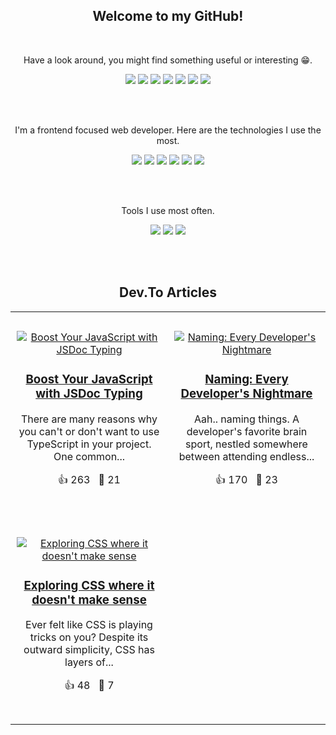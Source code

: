
<div align="center">
<h2>Welcome to my GitHub!</h2>
<br>

Have a look around, you might find something useful or interesting 😁.

<a href="https://dev.to/samuel-braun"><img src="https://img.shields.io/badge/dev.to-0A0A0A?style=for-the-badge&logo=devdotto&logoColor=white"></a>
<a href="https://www.webry.com/"><img src="https://img.shields.io/badge/Webry.com-1E1E1E?style=for-the-badge&logo=blog&logoColor=white"></a>
<a href="https://www.linkedin.com/in/samuel-braun/"><img src="https://img.shields.io/badge/LinkedIn-0077B5?style=for-the-badge&logo=linkedin&logoColor=white"></a>
<a href="https://bitbucket.org/samuel-braun/"><img src="https://img.shields.io/badge/Bitbucket-0747a6?style=for-the-badge&logo=bitbucket&logoColor=white"></a>
<a href="https://gitlab.com/braunsa/"><img src="https://img.shields.io/badge/GitLab-eb452a?style=for-the-badge&logo=gitlab&logoColor=white"></a>
<a href="https://ko-fi.com/samuelbraun"><img src="https://img.shields.io/badge/Ko--fi-F16061?style=for-the-badge&logo=ko-fi&logoColor=white"></a>
<a href="https://open.spotify.com/user/office.samigo.a"><img src="https://img.shields.io/badge/Spotify-16a349?&style=for-the-badge&logo=spotify&logoColor=white"></a>

<br>&nbsp;

I'm a frontend focused web developer. Here are the technologies I use the most.

<img src="https://img.shields.io/badge/HTML5-E34F26?style=for-the-badge&logo=html5&logoColor=white">
<img src="https://img.shields.io/badge/CSS3-1572B6?style=for-the-badge&logo=css3&logoColor=white">
<img src="https://img.shields.io/badge/JavaScript-323330?style=for-the-badge&logo=javascript&logoColor=F7DF1E">
<img src="https://img.shields.io/badge/TypeScript-007ACC?style=for-the-badge&logo=typescript&logoColor=white">
<img src="https://img.shields.io/badge/Vue.js-35495E?style=for-the-badge&logo=vue.js&logoColor=4FC08D">
<img src="https://img.shields.io/badge/Tailwind-2682ab?style=for-the-badge&logo=tailwind-css&logoColor=white">

<br>&nbsp;

Tools I use most often.

<img src="https://img.shields.io/badge/Vercel-000000?style=for-the-badge&logo=vercel&logoColor=white">
<img src="https://img.shields.io/badge/Figma-F24E1E?style=for-the-badge&logo=figma&logoColor=white">
<img src="https://img.shields.io/badge/Notion-000000?style=for-the-badge&logo=notion&logoColor=white">

&nbsp;<br>&nbsp;

<h2>Dev.To Articles</h2>
<table style="border-collapse: collapse; width: 100%;">
<tr style="border: none;">

<td align="center" width="50%" style="border: none; padding: 10px;">
	&nbsp;<br>
	<a href="https://dev.to/samuel-braun/boost-your-javascript-with-jsdoc-typing-3hb3">
		<img src="https://media.dev.to/cdn-cgi/image/width=1000,height=420,fit=cover,gravity=auto,format=auto/https%3A%2F%2Fdev-to-uploads.s3.amazonaws.com%2Fuploads%2Farticles%2F7asfrwpndkv5yjpz6f8q.jpg" alt="Boost Your JavaScript with JSDoc Typing" style="max-width:100%;">
	</a>
	<h3><a href="https://dev.to/samuel-braun/boost-your-javascript-with-jsdoc-typing-3hb3">Boost Your JavaScript with JSDoc Typing</a></h3>
	<p>There are many reasons why you can't or don't want to use TypeScript in your project. One common...</p>
	<p>👍 263 &nbsp; 💬 21</p>
	&nbsp;<br>
</td>
	
<td align="center" width="50%" style="border: none; padding: 10px;">
	&nbsp;<br>
	<a href="https://dev.to/samuel-braun/naming-every-developers-nightmare-3ge8">
		<img src="https://media.dev.to/cdn-cgi/image/width=1000,height=420,fit=cover,gravity=auto,format=auto/https%3A%2F%2Fdev-to-uploads.s3.amazonaws.com%2Fuploads%2Farticles%2Fzh7jrbp60rcgo5l6u3ok.jpg" alt="Naming: Every Developer's Nightmare" style="max-width:100%;">
	</a>
	<h3><a href="https://dev.to/samuel-braun/naming-every-developers-nightmare-3ge8">Naming: Every Developer's Nightmare</a></h3>
	<p>Aah.. naming things. A developer's favorite brain sport, nestled somewhere between attending endless...</p>
	<p>👍 170 &nbsp; 💬 23</p>
	&nbsp;<br>
</td>
	</tr>
<tr style="border: none;">

<td align="center" width="50%" style="border: none; padding: 10px;">
	&nbsp;<br>
	<a href="https://dev.to/samuel-braun/exploring-css-where-it-doesnt-make-sense-417k">
		<img src="https://media.dev.to/cdn-cgi/image/width=1000,height=420,fit=cover,gravity=auto,format=auto/https%3A%2F%2Fdev-to-uploads.s3.amazonaws.com%2Fuploads%2Farticles%2Fala6ndbyxfdl5i7bf988.png" alt="Exploring CSS where it doesn't make sense" style="max-width:100%;">
	</a>
	<h3><a href="https://dev.to/samuel-braun/exploring-css-where-it-doesnt-make-sense-417k">Exploring CSS where it doesn't make sense</a></h3>
	<p>Ever felt like CSS is playing tricks on you? Despite its outward simplicity, CSS has layers of...</p>
	<p>👍 48 &nbsp; 💬 7</p>
	&nbsp;<br>
</td>
	</tr>
</table>


&nbsp;<br>&nbsp;
